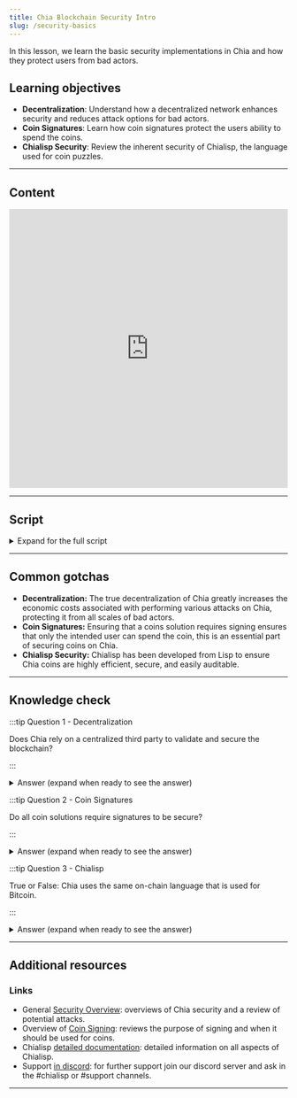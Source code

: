 ```yaml
---
title: Chia Blockchain Security Intro
slug: /security-basics
---
```


In this lesson, we learn the basic security implementations in Chia and how they protect users from bad actors.

## Learning objectives

- **Decentralization**: Understand how a decentralized network enhances security and reduces attack options for bad actors.
- **Coin Signatures**: Learn how coin signatures protect the users ability to spend the coins.
- **Chialisp Security**: Review the inherent security of Chialisp, the language used for coin puzzles.

---

## Content

<div class="videoWrapper">
<iframe width="100%" height="504" src="https://www.youtube.com/embed/CATI6OVHPAg" frameborder="0" allowfullscreen="allowfullscreen"></iframe>
</div>

---

## Script

<details>

<summary> Expand for the full script </summary>

00:00  
The Chia blockchain uses several layers of security.

00:10  
The first the inherent security that comes from decentralization. By following a consensus method that prioritizes decentralization,

00:20  
the network ensures that the new blocks being formed are not manipulated by bad actors. There is no need to have a trusted third party to validate transactions, as the network as a whole will weed out anything non-valid.

00:30  
To secure transactions, we use signatures to protect the coins. In order to make sure that a transaction hasn’t been altered,

00:40  
every spend bundle (the packet of information about a transaction that gets sent out to nodes) contains an aggregated signature that will only match if the underlying information is unaltered.

00:50  
In addition, a common condition included in the coin is a required signature to spend, preventing anyone but the authorized party from using the coin.

01:00  
Additionally, the language used to create "smart coins" is a custom flavor of Lisp called "Chialisp" that is designed to be highly efficient, secure, and easily auditable

01:10  
so you can be sure about what exactly a coin is going to do when it is spent.

01:20

</details>

---

## Common gotchas

- **Decentralization:** The true decentralization of Chia greatly increases the economic costs associated with performing various attacks on Chia, protecting it from all scales of bad actors.
- **Coin Signatures:** Ensuring that a coins solution requires signing ensures that only the intended user can spend the coin, this is an essential part of securing coins on Chia.
- **Chialisp Security:** Chialisp has been developed from Lisp to ensure Chia coins are highly efficient, secure, and easily auditable.

---

## Knowledge check

:::tip Question 1 - Decentralization

Does Chia rely on a centralized third party to validate and secure the blockchain?

:::

<details>

<summary> Answer (expand when ready to see the answer)  </summary>

No, Chia is truly decentralized and its network ensures security and block validity through the established consensus mechanism.

</details>

:::tip Question 2 - Coin Signatures

Do all coin solutions require signatures to be secure?

:::

<details>

<summary> Answer (expand when ready to see the answer)  </summary>

No, while coin signatures are highly recommended for securing coins they are not required and Chialisp operators provide alternatives for securing coins.
Note - if building coin puzzles that do not require signed solutions be very attentive to all possible exploits, some of which are documented [here](https://chialisp.com/common_issues).

</details>

:::tip Question 3 - Chialisp

True or False: Chia uses the same on-chain language that is used for Bitcoin.

:::

<details>

<summary> Answer (expand when ready to see the answer) </summary>

False, a custom-developed flavor of Lisp called Chialisp was developed to be used for the Chia blockchain.

</details>

---

## Additional resources

### Links

- General [Security Overview](https://docs.chia.net/chia-blockchain/coin-set-model/security): overviews of Chia security and a review of potential attacks.
- Overview of [Coin Signing](https://docs.chia.net/chia-blockchain/coin-set-model/security/#signing): reviews the purpose of signing and when it should be used for coins.
- Chialisp [detailed documentation](https://chialisp.com/): detailed information on all aspects of Chialisp.
- Support [in discord](https://discord.gg/chia): for further support join our discord server and ask in the #chialisp or #support channels.

---
